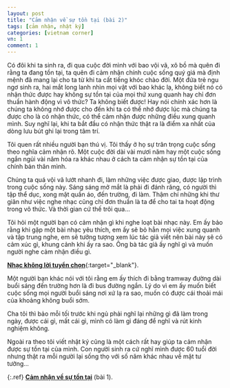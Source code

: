 ```yaml
---
layout: post
title: "Cảm nhận về sự tồn tại (bài 2)"
tags: [cảm nhận, nhật ký]
categories: [vietnam corner]
vn: 1
comment: 1
---
```


Có đôi khi ta sinh ra, đi qua cuộc đời mình với bao vội vã, xô bồ mà quên đi rằng ta đang tồn tại, ta quên đi cảm nhận chính cuộc sống quý giá mà định mệnh đã mang lại cho ta từ khi ta cất tiếng khóc chào đời.
Một đứa trẻ ngu ngơ sinh ra, hai mắt long lanh nhìn mọi vật với bao khác lạ, không biết nó có nhận thức được hay không sự tồn tại của mọi thứ xung quanh hay chỉ đơn thuần hành động vì vô thức? Ta không biết được! Hay nói chính xác hơn là chúng ta không nhớ được cho đến khi ta có thể nhớ được lúc mà chúng ta được cho là có nhận thức, có thể cảm nhận được những điều xung quanh mình. Suy nghĩ lại, khi ta bắt đầu có nhận thức thật ra là điểm xa nhất của dòng lưu bút ghi lại trong tâm trí.

Tôi quen rất nhiều người bạn thú vị. Tôi thấy ở họ sự trân trọng cuộc sống theo nghĩa cảm nhận rõ. Một cuộc đời dài vài mươi năm hay một cuộc sống ngắn ngủi vài năm hóa ra khác nhau ở cách ta cảm nhận sự tồn tại của chính bản thân mình.

Chúng ta quá vội vã lướt nhanh đi, làm những việc được giao, được lập trình trong cuộc sống này. Sáng sáng mở mắt là phải đi đánh răng, có người thì tập thể dục, xong mặt quần áo, đến trường, đi làm. Thậm chí những khi thư giãn như việc nghe nhạc cũng chỉ đơn thuần là ta để cho tai ta hoạt động trong vô thức. Và thời gian cứ thế trôi qua...

Tôi hỏi một người bạn có cảm nhận gì khi nghe loạt bài nhạc này. Em ấy bảo rằng khi gặp một bài nhạc yêu thích, em ấy sẽ bỏ hẳn mọi việc xung quanh và tập trung nghe, em sẽ tưởng tượng xem lúc tác giả viết nên bài này sẽ có cảm xúc gì, khung cảnh khi ấy ra sao. Ông bà tác giả ấy nghĩ gì và muốn người nghe cảm nhận điều gì.

[**Nhạc không lời tuyển chọn**](https://www.youtube.com/watch?v=G8sCdegX4fg){:target="_blank"}.

Một người bạn khác nói với tôi rằng em ấy thích đi bằng tramway đường dài buổi sáng đến trường hơn là đi bus đường ngắn. Lý do vì em ấy muốn biết cuộc sống mọi người buổi sáng nơi xứ lạ ra sao, muốn có được cái thoải mái của khoảng không buổi sớm.

Cha tôi thì bảo mỗi tối trước khi ngủ phải nghĩ lại những gì đã làm trong ngày, được cái gì, mất cái gì, mình có làm gì đáng để nghĩ và rút kinh nghiệm không.

Ngoài ra theo tôi viết nhật ký cũng là một cách rất hay giúp ta cảm nhận được sự tồn tại của mình.
Con người sinh ra cứ nghĩ mình được 60 tuổi đời nhưng thật ra mỗi người lại sống thọ với số năm khác nhau về mặt tư tưởng...

{:.ref}
[**Cảm nhận về sự tồn tại**](/thought/cam-nhan-ve-su-ton-tai) (bài 1).